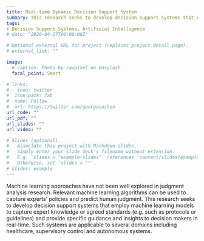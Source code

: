 ```yaml
---
title: Real-time Dynamic Decision Support System
summary: This research seeks to develop decision support systems that employ machine learning models to capture expert knowledge or agreed standards (e.g. such as protocols or guidelines) and provide specific guidance and insights to decision makers in real-time.
tags:
- Decision Support Systems, Artificial Intelligence
# date: "2020-04-27T00:00:00Z"

# Optional external URL for project (replaces project detail page).
# external_link: ""

image:
  # caption: Photo by rawpixel on Unsplash
  focal_point: Smart

# links:
# - icon: twitter
#  icon_pack: fab
#  name: Follow
#  url: https://twitter.com/georgecushen
url_code: ""
url_pdf: ""
url_slides: ""
url_video: ""

# Slides (optional).
#   Associate this project with Markdown slides.
#   Simply enter your slide deck's filename without extension.
#   E.g. `slides = "example-slides"` references `content/slides/example-slides.md`.
#   Otherwise, set `slides = ""`.
# slides: example
---
```

Machine learning approaches have not been well explored in judgment analysis research. Relevant machine learning algorithms can be used to capture experts’ policies and predict human judgment. This research seeks to develop decision support systems that employ machine learning models to capture expert knowledge or agreed standards (e.g. such as protocols or guidelines) and provide specific guidance and insights to decision makers in real-time. Such systems are applicable to several domains including healthcare, supervisory control and autonomous systems.
